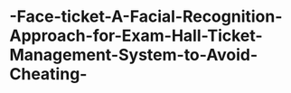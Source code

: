 # -Face-ticket-A-Facial-Recognition-Approach-for-Exam-Hall-Ticket-Management-System-to-Avoid-Cheating-
